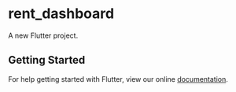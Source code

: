 # rent_dashboard

A new Flutter project.

## Getting Started

For help getting started with Flutter, view our online
[documentation](https://flutter.io/).
